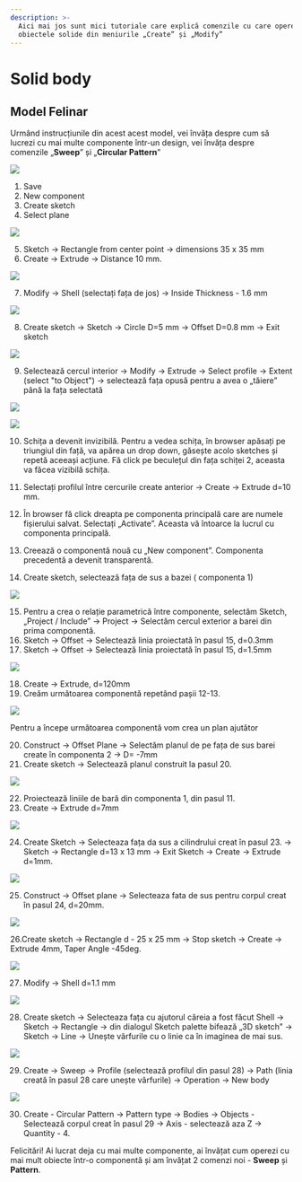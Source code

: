 ```yaml
---
description: >-
  Aici mai jos sunt mici tutoriale care explică comenzile cu care operezi pe
  obiectele solide din meniurile „Create” și „Modify”
---
```


# Solid body

## Model Felinar

Urmând instrucțiunile din acest acest model, vei învăța despre cum să lucrezi cu mai multe componente într-un design, vei învăța despre comenzile „**Sweep**” și „**Circular Pattern**”

![](../.gitbook/assets/image%20%2862%29.png)

1. Save
2. New component
3. Create sketch
4. Select plane

![](../.gitbook/assets/image%20%28161%29.png)

5. Sketch -&gt; Rectangle from center point -&gt; dimensions 35 x 35 mm  
6. Create -&gt; Extrude -&gt; Distance 10 mm.

![](../.gitbook/assets/image%20%28136%29.png)

7. Modify -&gt; Shell \(selectați fața de jos\) -&gt; Inside Thickness - 1.6 mm

![](../.gitbook/assets/image%20%28129%29.png)

8. Create sketch -&gt; Sketch -&gt; Circle D=5 mm -&gt; Offset D=0.8 mm -&gt; Exit sketch

![](../.gitbook/assets/image%20%28151%29.png)

9. Selectează cercul interior -&gt; Modify -&gt; Extrude -&gt; Select profile -&gt; Extent \(select "to Object"\) -&gt; selectează fața opusă pentru a avea o „tăiere” până la fața selectată

![](../.gitbook/assets/image%20%28118%29.png)

![](../.gitbook/assets/image%20%2832%29.png)

10. Schița a devenit invizibilă. Pentru a vedea schița, în browser apăsați pe triungiul din față, va apărea un drop down, găsește acolo sketches și repetă aceeași acțiune. Fă click pe beculețul din fața schiței 2, aceasta va făcea vizibilă schița.  
11. Selectați profilul între cercurile create anterior -&gt; Create -&gt; Extrude d=10 mm.

12. În browser fă click dreapta pe componenta principală care are numele fișierului salvat. Selectați „Activate”. Aceasta vă întoarce la lucrul cu componenta principală.  
13. Creează o componentă nouă cu „New component”. Componenta precedentă a devenit transparentă.  
14. Create sketch, selectează fața de sus a bazei \( componenta 1\)

![](../.gitbook/assets/image%20%28134%29.png)

15. Pentru a crea o relație parametrică între componente, selectăm Sketch, „Project / Include” -&gt; Project -&gt; Selectăm cercul exterior a barei din prima componentă.   
16. Sketch -&gt; Offset -&gt; Selectează linia proiectată în pasul 15, d=0.3mm  
17. Sketch -&gt; Offset -&gt; Selectează linia proiectată în pasul 15, d=1.5mm  
 

![](../.gitbook/assets/image%20%2871%29.png)

18. Create -&gt; Extrude, d=120mm  
19. Creăm următoarea componentă repetând pașii 12-13.

![](../.gitbook/assets/image%20%28120%29.png)

Pentru a începe următoarea componentă vom crea un plan ajutător

20. Construct -&gt; Offset Plane -&gt; Selectăm planul de pe fața de sus  barei create în componenta 2 -&gt; D= -7mm  
21. Create sketch -&gt; Selectează planul construit la pasul 20.

![](../.gitbook/assets/image%20%28152%29.png)

22. Proiectează liniile de bară din componenta 1, din pasul 11.  
23. Create -&gt; Extrude d=7mm  


![](../.gitbook/assets/image%20%2869%29.png)

24. Create Sketch -&gt; Selecteaza fața da sus a cilindrului creat în pasul 23. -&gt; Sketch -&gt; Rectangle d=13 x 13 mm -&gt; Exit Sketch -&gt; Create -&gt; Extrude d=1mm.

![](../.gitbook/assets/image%20%2840%29.png)

25. Construct -&gt; Offset plane -&gt; Selecteaza fata de sus pentru corpul creat în pasul 24, d=20mm.

![](../.gitbook/assets/image%20%2831%29.png)

26.Create sketch  -&gt; Rectangle d - 25 x 25 mm -&gt; Stop sketch -&gt; Create -&gt; Extrude 4mm, Taper Angle -45deg.

![](../.gitbook/assets/image%20%28122%29.png)

27. Modify -&gt; Shell d=1.1 mm

![](../.gitbook/assets/image%20%2896%29.png)

28. Create sketch -&gt; Selecteaza fața cu ajutorul căreia a fost făcut Shell -&gt; Sketch -&gt; Rectangle -&gt; din dialogul Sketch palette bifează „3D sketch” -&gt; Sketch -&gt; Line -&gt; Unește vârfurile cu o linie ca în imaginea de mai sus.

![](../.gitbook/assets/image%20%2895%29.png)

29. Create -&gt; Sweep -&gt; Profile \(selectează profilul din pasul 28\) -&gt; Path \(linia creată în pasul 28 care unește vârfurile\) -&gt;  Operation -&gt; New body

![](../.gitbook/assets/image%20%28101%29.png)

30. Create - Circular Pattern -&gt; Pattern type -&gt; Bodies -&gt; Objects - Selectează corpul creat în pasul 29 -&gt; Axis - selectează aza Z -&gt; Quantity - 4.

Felicitări! Ai lucrat deja cu mai multe componente, ai învățat cum operezi cu mai mult obiecte într-o componentă și am învățat 2 comenzi noi - **Sweep** și **Pattern**.



